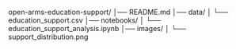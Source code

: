 open-arms-education-support/
│── README.md
│── data/
│   └── education_support.csv
│── notebooks/
│   └── education_support_analysis.ipynb
│── images/
│   └── support_distribution.png

